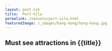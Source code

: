 ```yaml
---
layout: post.njk
title: 	Port-Vila
permalink: /vanuatu/port-vila.html
featuredImage: /_images/hong-kong/hong-kong.jpg
---
```

## Must see attractions in {{title}}